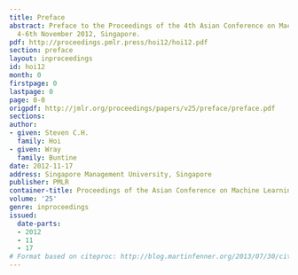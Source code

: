 ```yaml
---
title: Preface
abstract: Preface to the Proceedings of the 4th Asian Conference on Machine Learning,
  4-6th November 2012, Singapore.
pdf: http://proceedings.pmlr.press/hoi12/hoi12.pdf
section: preface
layout: inproceedings
id: hoi12
month: 0
firstpage: 0
lastpage: 0
page: 0-0
origpdf: http://jmlr.org/proceedings/papers/v25/preface/preface.pdf
sections: 
author:
- given: Steven C.H.
  family: Hoi
- given: Wray
  family: Buntine
date: 2012-11-17
address: Singapore Management University, Singapore
publisher: PMLR
container-title: Proceedings of the Asian Conference on Machine Learning
volume: '25'
genre: inproceedings
issued:
  date-parts:
  - 2012
  - 11
  - 17
# Format based on citeproc: http://blog.martinfenner.org/2013/07/30/citeproc-yaml-for-bibliographies/
---
```

